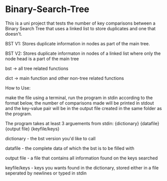 # Binary-Search-Tree

This is a uni project that tests the number of key comparisons between a Binary Search Tree that uses a linked list to store duplicates and one that doesn't.

BST V1: Stores duplicate information in nodes as part of the main tree.

BST V2: Stores duplicate informaton in nodes of a linked list where only the node head is a part of the main tree

bst -> all tree related functions 

dict -> main function and other non-tree related functions

How to Use:

make the file using a terminal, run the program in stdin according to the format below, the number of comparisons made will be printed in stdout and the key-value pair will be in the output file created in the same folder as the program.

The program takes at least 3 arguements from stdin:
{dictionary} {datafile} {output file} {keyfile/keys}

dictionary - the bst version you'd like to call

datafile - the complete data of which the bst is to be filled with

output file - a file that contains all information found on the keys searched

keyfile/keys - keys you wants found in the dictionary, stored either in a file seperated by newlines or typed in stdin

